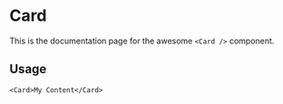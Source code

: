 # Card

This is the documentation page for the awesome `<Card />` component.

## Usage

```tsx{1}
<Card>My Content</Card>
```
